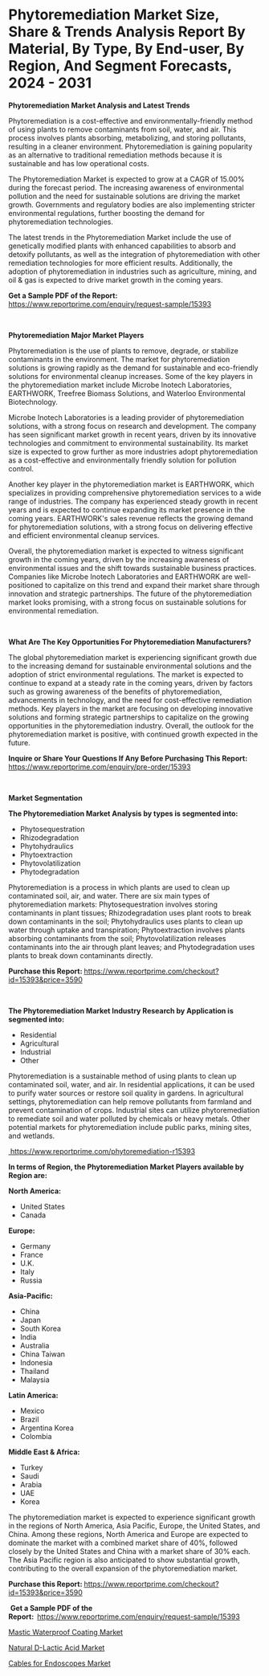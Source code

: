 <p><h1>Phytoremediation Market Size, Share & Trends Analysis Report By Material, By Type, By End-user, By Region, And Segment Forecasts, 2024 - 2031</h1></p><p><strong>Phytoremediation Market Analysis and Latest Trends</strong></p>
<p><p>Phytoremediation is a cost-effective and environmentally-friendly method of using plants to remove contaminants from soil, water, and air. This process involves plants absorbing, metabolizing, and storing pollutants, resulting in a cleaner environment. Phytoremediation is gaining popularity as an alternative to traditional remediation methods because it is sustainable and has low operational costs.</p><p>The Phytoremediation Market is expected to grow at a CAGR of 15.00% during the forecast period. The increasing awareness of environmental pollution and the need for sustainable solutions are driving the market growth. Governments and regulatory bodies are also implementing stricter environmental regulations, further boosting the demand for phytoremediation technologies.</p><p>The latest trends in the Phytoremediation Market include the use of genetically modified plants with enhanced capabilities to absorb and detoxify pollutants, as well as the integration of phytoremediation with other remediation technologies for more efficient results. Additionally, the adoption of phytoremediation in industries such as agriculture, mining, and oil & gas is expected to drive market growth in the coming years.</p></p>
<p><strong>Get a Sample PDF of the Report:&nbsp;</strong> <a href="https://www.reportprime.com/enquiry/request-sample/15393">https://www.reportprime.com/enquiry/request-sample/15393</a></p>
<p>&nbsp;</p>
<p><strong>Phytoremediation Major Market Players</strong></p>
<p><p>Phytoremediation is the use of plants to remove, degrade, or stabilize contaminants in the environment. The market for phytoremediation solutions is growing rapidly as the demand for sustainable and eco-friendly solutions for environmental cleanup increases. Some of the key players in the phytoremediation market include Microbe Inotech Laboratories, EARTHWORK, Treefree Biomass Solutions, and Waterloo Environmental Biotechnology.</p><p>Microbe Inotech Laboratories is a leading provider of phytoremediation solutions, with a strong focus on research and development. The company has seen significant market growth in recent years, driven by its innovative technologies and commitment to environmental sustainability. Its market size is expected to grow further as more industries adopt phytoremediation as a cost-effective and environmentally friendly solution for pollution control.</p><p>Another key player in the phytoremediation market is EARTHWORK, which specializes in providing comprehensive phytoremediation services to a wide range of industries. The company has experienced steady growth in recent years and is expected to continue expanding its market presence in the coming years. EARTHWORK's sales revenue reflects the growing demand for phytoremediation solutions, with a strong focus on delivering effective and efficient environmental cleanup services.</p><p>Overall, the phytoremediation market is expected to witness significant growth in the coming years, driven by the increasing awareness of environmental issues and the shift towards sustainable business practices. Companies like Microbe Inotech Laboratories and EARTHWORK are well-positioned to capitalize on this trend and expand their market share through innovation and strategic partnerships. The future of the phytoremediation market looks promising, with a strong focus on sustainable solutions for environmental remediation.</p></p>
<p>&nbsp;</p>
<p><strong>What Are The Key Opportunities For Phytoremediation Manufacturers?</strong></p>
<p><p>The global phytoremediation market is experiencing significant growth due to the increasing demand for sustainable environmental solutions and the adoption of strict environmental regulations. The market is expected to continue to expand at a steady rate in the coming years, driven by factors such as growing awareness of the benefits of phytoremediation, advancements in technology, and the need for cost-effective remediation methods. Key players in the market are focusing on developing innovative solutions and forming strategic partnerships to capitalize on the growing opportunities in the phytoremediation industry. Overall, the outlook for the phytoremediation market is positive, with continued growth expected in the future.</p></p>
<p><strong>Inquire or Share Your Questions If Any Before Purchasing This Report:</strong> <a href="https://www.reportprime.com/enquiry/pre-order/15393">https://www.reportprime.com/enquiry/pre-order/15393</a></p>
<p>&nbsp;</p>
<p><strong>Market Segmentation</strong></p>
<p><strong>The Phytoremediation Market Analysis by types is segmented into:</strong></p>
<p><ul><li>Phytosequestration</li><li>Rhizodegradation</li><li>Phytohydraulics</li><li>Phytoextraction</li><li>Phytovolatilization</li><li>Phytodegradation</li></ul></p>
<p><p>Phytoremediation is a process in which plants are used to clean up contaminated soil, air, and water. There are six main types of phytoremediation markets: Phytosequestration involves storing contaminants in plant tissues; Rhizodegradation uses plant roots to break down contaminants in the soil; Phytohydraulics uses plants to clean up water through uptake and transpiration; Phytoextraction involves plants absorbing contaminants from the soil; Phytovolatilization releases contaminants into the air through plant leaves; and Phytodegradation uses plants to break down contaminants directly.</p></p>
<p><strong>Purchase this Report:&nbsp;</strong><a href="https://www.reportprime.com/checkout?id=15393&price=3590">https://www.reportprime.com/checkout?id=15393&price=3590</a></p>
<p>&nbsp;</p>
<p><strong>The Phytoremediation Market Industry Research by Application is segmented into:</strong></p>
<p><ul><li>Residential</li><li>Agricultural</li><li>Industrial</li><li>Other</li></ul></p>
<p><p>Phytoremediation is a sustainable method of using plants to clean up contaminated soil, water, and air. In residential applications, it can be used to purify water sources or restore soil quality in gardens. In agricultural settings, phytoremediation can help remove pollutants from farmland and prevent contamination of crops. Industrial sites can utilize phytoremediation to remediate soil and water polluted by chemicals or heavy metals. Other potential markets for phytoremediation include public parks, mining sites, and wetlands.</p></p>
<p><a href="https://www.reportprime.com/phytoremediation-r15393">&nbsp;https://www.reportprime.com/phytoremediation-r15393</a></p>
<p><strong>In terms of Region, the Phytoremediation Market Players available by Region are:</strong></p>
<p>
    <p> <strong> North America: </strong>
        <ul>
            <li>United States</li>
            <li>Canada</li>
        </ul>
        </p> 
    <p> <strong> Europe: </strong>
        <ul>
            <li>Germany</li>
            <li>France</li>
            <li>U.K.</li>
            <li>Italy</li>
            <li>Russia</li>
        </ul>
        </p> 
    <p> <strong> Asia-Pacific: </strong>
        <ul>
            <li>China</li>
            <li>Japan</li>
            <li>South Korea</li>
            <li>India</li>
            <li>Australia</li>
            <li>China Taiwan</li>
            <li>Indonesia</li>
            <li>Thailand</li>
            <li>Malaysia</li>
        </ul>
        </p> 
    <p> <strong> Latin America: </strong>
        <ul>
            <li>Mexico</li>
            <li>Brazil</li>
            <li>Argentina Korea</li>
            <li>Colombia</li>
        </ul>
        </p> 
    <p> <strong> Middle East & Africa: </strong>
        <ul>
            <li>Turkey</li>
            <li>Saudi</li>
            <li>Arabia</li>
            <li>UAE</li>
            <li>Korea</li>
        </ul>
    </p>
    </p>
<p><p>The phytoremediation market is expected to experience significant growth in the regions of North America, Asia Pacific, Europe, the United States, and China. Among these regions, North America and Europe are expected to dominate the market with a combined market share of 40%, followed closely by the United States and China with a market share of 30% each. The Asia Pacific region is also anticipated to show substantial growth, contributing to the overall expansion of the phytoremediation market.</p></p>
<p><strong>Purchase this Report: </strong><a href="https://www.reportprime.com/checkout?id=15393&price=3590">https://www.reportprime.com/checkout?id=15393&price=3590</a></p>
<p>&nbsp;<strong>Get a Sample PDF of the Report:&nbsp;&nbsp;</strong><a href="https://www.reportprime.com/enquiry/request-sample/15393">https://www.reportprime.com/enquiry/request-sample/15393</a></p>
<p><strong></strong></p>
<p><p><a href="https://www.linkedin.com/pulse/mastic-waterproof-coating-market-research-report-key-successful-hyowe?trackingId=Tx30JkK3m9dBajU8ThSVNw%3D%3D">Mastic Waterproof Coating Market</a></p><p><a href="https://www.linkedin.com/pulse/natural-d-lactic-acid-market-share-amp-new-trends-analysis-njtke?trackingId=FSMg%2BquV0YrtlRKjXR71Jw%3D%3D">Natural D-Lactic Acid Market</a></p><p><a href="https://www.linkedin.com/pulse/cables-endoscopes-market-offer-valuable-insights-size-share-hxhyc?trackingId=r%2BrI26%2BgtPiX%2Fk4bH2na%2Bg%3D%3D">Cables for Endoscopes Market</a></p></p>